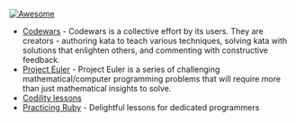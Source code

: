 [![Awesome](https://cdn.rawgit.com/sindresorhus/awesome/d7305f38d29fed78fa85652e3a63e154dd8e8829/media/badge.svg)](https://github.com/sindresorhus/awesome)

- [Codewars](https://www.codewars.com/about) - Codewars is a collective effort by its users. They are creators - authoring kata to teach various techniques, solving kata with solutions that enlighten others, and commenting with constructive feedback.
- [Project Euler](https://projecteuler.net) - Project Euler is a series of challenging mathematical/computer programming problems that will require more than just mathematical insights to solve.
- [Codility lessons](https://codility.com/programmers/lessons/)
- [Practicing Ruby](https://practicingruby.com/) - Delightful lessons for dedicated programmers
